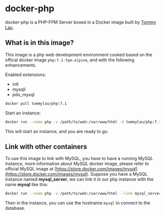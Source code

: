 # docker-php

docker-php is a PHP-FPM Server boxed in a Docker image built by [Tommy Lau](http://tommy.net.cn/).

## What is in this image?

This image is a php web development environment cooked based on the offical docker image `php:7.1-fpm-alpine`, and with the following enhancements.

Enabled extensions:

- intl
- mysqli
- pdo_mysql

```bash
docker pull tommylau/php:7.1
```

Start an instance:

```bash
docker run --name php -v /path/to/web:/var/www/html -d tommylau/php:7.1
```

This will start an instance, and you are ready to go.

## Link with other containers

To use this image to link with MySQL, you have to have a running MySQL instance, more information about MySQL docker image, please refer to official MySQL image at [https://store.docker.com/images/mysql](https://store.docker.com/images/mysql). Suppose you have a MySQL instance named **mysql_server**, we can link it in our php instance with the name **mysql** like this:

```bash
docker run --name php -v /path/to/web:/var/www/html --link mysql_server:mysql -d tommylau/php:7.1
```

Then in the instance, you can use the hostname `mysql` to connect to the database.
